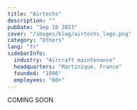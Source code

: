 ```yaml
---
title: "Airtechs"
description: ""
pubDate: "Sep 10 2023"
cover: "/images/blog/airtechs_logo.png"
category: "Others"
lang: "fr"
sidebarInfo:
  industry: "Aircraft maintenance"
  headquarters: "Martinique, France"
  founded: "1996"
  employees: "60+"
---
```


COMING SOON
